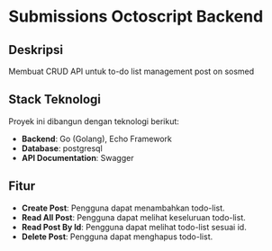 # **Submissions Octoscript Backend**

## **Deskripsi**
Membuat CRUD API untuk to-do list management post on sosmed

## **Stack Teknologi**
Proyek ini dibangun dengan teknologi berikut:
- **Backend**: Go (Golang), Echo Framework
- **Database**: postgresql
- **API Documentation**: Swagger   

## **Fitur**
- **Create Post**: Pengguna dapat menambahkan todo-list.
- **Read All Post**: Pengguna dapat melihat keseluruan todo-list.
- **Read Post By Id**: Pengguna dapat melihat todo-list sesuai id.
- **Delete Post**: Pengguna dapat menghapus todo-list.

